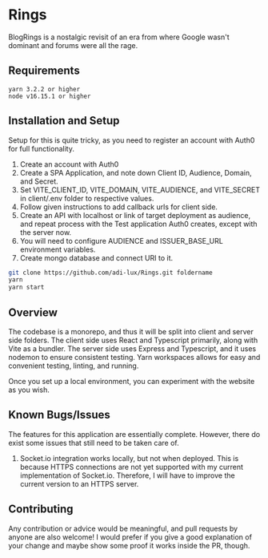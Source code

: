 # Rings

BlogRings is a nostalgic revisit of an era from where Google wasn't dominant and forums were all the rage.

## Requirements

```
yarn 3.2.2 or higher
node v16.15.1 or higher
```

## Installation and Setup

Setup for this is quite tricky, as you need to register an account with Auth0 for full functionality.

1. Create an account with Auth0
2. Create a SPA Application, and note down Client ID, Audience, Domain, and Secret.
3. Set VITE_CLIENT_ID, VITE_DOMAIN, VITE_AUDIENCE, and VITE_SECRET in client/.env folder to respective values.
4. Follow given instructions to add callback urls for client side.
5. Create an API with localhost or link of target deployment as audience, and repeat process with the Test application
   Auth0 creates, except with the server now.
6. You will need to configure AUDIENCE and ISSUER_BASE_URL environment variables.
7. Create mongo database and connect URI to it.

```bash
git clone https://github.com/adi-lux/Rings.git foldername
yarn
yarn start
```

## Overview

The codebase is a monorepo, and thus it will be split into client and server side folders. The client side uses React
and Typescript primarily, along with Vite as a bundler. The server side uses Express and Typescript, and it uses nodemon
to ensure consistent testing. Yarn workspaces allows for easy and convenient testing, linting, and running.

Once you set up a local environment, you can experiment with the website as you wish.

## Known Bugs/Issues

The features for this application are essentially complete. However, there do exist some issues that still need to be
taken care of.

1. Socket.io integration works locally, but not when deployed. This is because HTTPS connections are not yet supported
   with my current implementation of Socket.io. Therefore, I will have to improve the current version to an HTTPS
   server.

## Contributing

Any contribution or advice would be meaningful, and pull requests by anyone are also welcome! I would prefer if you give
a good explanation of your change and maybe show some proof it works inside the PR, though. 